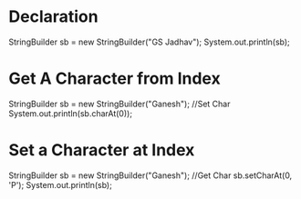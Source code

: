 # Declaration
StringBuilder sb = new StringBuilder("GS Jadhav");
  System.out.println(sb);

# Get A Character from Index
StringBuilder sb = new StringBuilder("Ganesh");
    //Set Char
    System.out.println(sb.charAt(0));

# Set a Character at Index
StringBuilder sb = new StringBuilder("Ganesh");
      //Get Char
      sb.setCharAt(0, 'P');
      System.out.println(sb);

